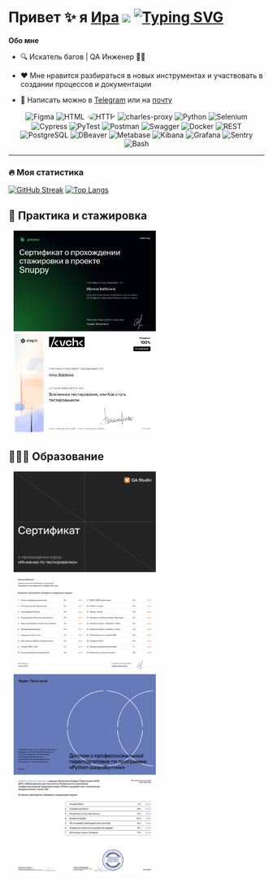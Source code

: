 Привет ✨ я [Ира](https://irreny.github.io) ![](https://irreny.github.io) [![Typing SVG](https://readme-typing-svg.herokuapp.com?color=%2336BCF7&lines=QA+Engineer+|+Python)](https://git.io/typing-svg)
======================

**Обо мне**

- 🔍 Искатель багов | QA Инженер 👨‍💻

- ❤️ Мне нравится разбираться в новых инструментах и участвовать в создании процессов и документации

- 💬 Написать можно в [Telegram](https://t.me/birreny) или на [почту](mailto:birreny@yandex.ru)


<div align="center">
  <img src="https://cdn.jsdelivr.net/gh/devicons/devicon/icons/figma/figma-original.svg" alt="Figma" title="Figma" width="40"/>
  <img src="https://cdn.jsdelivr.net/gh/devicons/devicon/icons/html5/html5-original.svg" alt="HTML" title="HTML" width="40"/>
  <img src="https://user-images.githubusercontent.com/25181517/192107854-765620d7-f909-4953-a6da-36e1ef69eea6.png" title="HTTP" alt="HTTP" width="40" height="40" style="background:white;border-radius:50%;padding:2px;"/>
  <img src="https://cdn.icon-icons.com/icons2/3053/PNG/512/charles_proxy_macos_bigsur_icon_190302.png" title="charles-proxy" alt="charles-proxy" width="40" height="40"/>
  <img src="https://cdn.jsdelivr.net/gh/devicons/devicon/icons/python/python-original.svg" alt="Python" title="Python" width="40"/>
  <img src="https://cdn.jsdelivr.net/gh/devicons/devicon/icons/selenium/selenium-original.svg" alt="Selenium" title="Selenium" width="40"/>
  <img src="https://cdn.jsdelivr.net/gh/devicons/devicon/icons/cypressio/cypressio-original.svg" alt="Cypress" title="Cypress" width="40"/>
  <img src="https://cdn.jsdelivr.net/gh/devicons/devicon/icons/pytest/pytest-original.svg" alt="PyTest" title="PyTest" width="40"/>
  <img src="https://cdn.jsdelivr.net/gh/devicons/devicon/icons/postman/postman-original.svg" alt="Postman" title="Postman" width="40"/>
  <img src="https://cdn.jsdelivr.net/gh/devicons/devicon/icons/swagger/swagger-original.svg" alt="Swagger" title="Swagger" width="40"/>
  <img src="https://cdn.jsdelivr.net/gh/devicons/devicon/icons/docker/docker-original.svg" alt="Docker" title="Docker" width="40"/>
  <img src="https://user-images.githubusercontent.com/25181517/192107858-fe19f043-c502-4009-8c47-476fc89718ad.png" title="REST" alt="REST" width="40" height="40"/>
  <img src="https://cdn.jsdelivr.net/gh/devicons/devicon/icons/postgresql/postgresql-original.svg" alt="PostgreSQL" title="PostgreSQL" width="40"/>
  <img src="https://cdn.jsdelivr.net/gh/devicons/devicon/icons/dbeaver/dbeaver-original.svg" alt="DBeaver" title="DBeaver" width="40"/>
  <img src="https://cdn.worldvectorlogo.com/logos/metabase.svg" title="Metabase" alt="Metabase" width="40" height="40"/>
  <img src="https://cdn.jsdelivr.net/gh/devicons/devicon/icons/kibana/kibana-original.svg" alt="Kibana" title="Kibana" width="40"/>
  <img src="https://cdn.jsdelivr.net/gh/devicons/devicon/icons/grafana/grafana-original.svg" alt="Grafana" title="Grafana" width="40"/>
  <img src="https://cdn.jsdelivr.net/gh/devicons/devicon/icons/sentry/sentry-original.svg" alt="Sentry" title="Sentry" width="40"/>
  <img src="https://cdn.jsdelivr.net/gh/devicons/devicon/icons/bash/bash-original.svg" alt="Bash" title="Bash" width="40"/>
</div>

---
### :fire: Моя статистика
[![GitHub Streak](https://streak-stats.demolab.com?user=irreny&theme=buefy&hide_border=true&border_radius=3&hide_current_streak=true)](https://git.io/streak-stats)
[![Top Langs](https://github-readme-stats.vercel.app/api/top-langs/?username=irreny&layout=compact&theme=buefy&hide_border=true)](https://github.com/anuraghazra/github-readme-stats)

## 🌱 Практика и стажировка
[<img src="/irina_babkina-snuppy_veb.png" width="280px" hspace="10px" alt="Практика">](https://raw.githubusercontent.com/irreny/irreny/main/irina_babkina-snuppy_veb.png)
[<img src="/stepik.png" width="280px" hspace="10px" alt="Stepik">](https://raw.githubusercontent.com/irreny/irreny/main/stepik.png)

## 🧙🏻‍♂️ Образование
[<img src="/qa_engineer_ru.png" width="280px" hspace="10px" alt="QAStudio">](https://raw.githubusercontent.com/irreny/irreny/main/qa_engineer_ru.png)
[<img src="/pythonRU.png" width="280px" hspace="10px" alt="Диплом»">](https://raw.githubusercontent.com/irreny/irreny/main/pythonRU.png)

